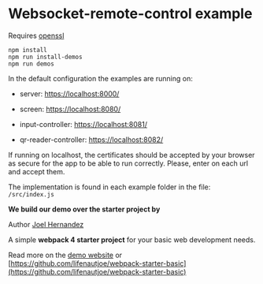 # Websocket-remote-control example

Requires [openssl](https://www.openssl.org/source/)

```
npm install
npm run install-demos
npm run demos
```

In the default configuration the examples are running on:

- server: [https://localhost:8000/](https://localhost:8000/)

- screen: [https://localhost:8080/](https://localhost:8080/)

- input-controller: [https://localhost:8081/](https://localhost:8081/)

- qr-reader-controller: [https://localhost:8082/](https://localhost:8082/)

If running on localhost, the certificates should be accepted by your browser as secure for the app to be able to run correctly. Please, enter on each url and accept them.

The implementation is found in each example folder in the file: `/src/index.js`

**We build our demo over the starter project by**

Author [Joel Hernandez](http://www.lifenautjoe.com/)

A simple **webpack 4 starter project** for your basic web development needs.

Read more on the [demo website](https://lifenautjoe.github.io/webpack-starter-basic/) or [https://github.com/lifenautjoe/webpack-starter-basic](https://github.com/lifenautjoe/webpack-starter-basic)

